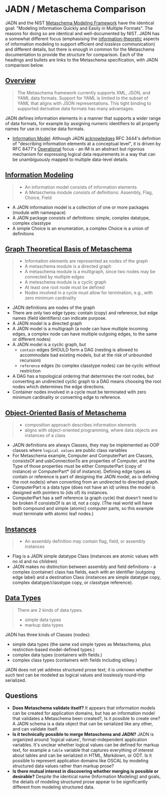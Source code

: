 # JADN / Metaschema Comparison

JADN and the NIST [Metaschema Modeling Framework](https://pages.nist.gov/metaschema/) have the identical goal:
"Modeling information Quickly and Easily in Multiple Formats".  The reasons for doing so are identical and
well-documented by NIST.  JADN has a somewhat different focus (emphasising the
[information-theoretic](https://en.wikipedia.org/wiki/Information_theory) aspects
of information modeling to support efficient *and lossless* communication) and different details, but there is
enough in common for the Metaschema documentation to provide the structure for comparison.
Each of the headings and bullets are links to the Metaschema specification, with JADN comparison below.

## [Overview](https://pages.nist.gov/metaschema/specification/overview/)
> The Metaschema framework currently supports XML, JSON, and YAML data formats. Support for YAML is limited
> to the subset of YAML that aligns with JSON representations. 
> This tight binding to supported derivative data formats has many advantages.

JADN defines information elements in a manner that supports a wider range of data formats, for example by
assigning numeric identifiers to all property names for use in concise data formats.

* [Information Model](https://pages.nist.gov/metaschema/specification/glossary/#information-model): 
Although JADN
[acknowledges](https://github.com/oasis-tcs/openc2-jadn-im/blob/working/imjadn-v1.0-cn02.md#22-information-models-and-data-models)
RFC 3444's definition of "describing information elements at a conceptual level", it is driven by
RFC 8477's
[Operational](https://github.com/oasis-tcs/openc2-jadn-im/blob/working/imjadn-v1.0-cn02.md#112-the-information-modeling-gap)
focus - an IM is an abstract but rigorous mechanism for expressing logical data requirements in a way that can be
unambiguously mapped to multiple data-level details.

## [Information Modeling](https://pages.nist.gov/metaschema/specification/information-modeling/)
> * An information model consists of information elements
> * A Metaschema module consists of definitions: Assembly, Flag, Choice, Field

* A JADN information model is a collection of one or more packages (module with namespace)
* A JADN package consists of definitions: simple, complex datatype, complex classtype
* A simple Choice is an enumeration, a complex Choice is a union of definitions

## [Graph Theoretical Basis of Metaschema](https://pages.nist.gov/metaschema/specification/information-modeling/#graph-theoretical-basis-of-metaschema)
> * Information elements are represented as nodes of the graph
> * A metaschema module is a directed graph
> * A metaschema module is a multigraph, since two nodes may be connected by multiple edges
> * A meteschema module is a cyclic graph
> * At least one root node must be defined
> * Nodes involved in a cycle must allow for termination, e.g., with zero minimum cardinality

* JADN definitions are nodes of the graph
* There are only two edge types: contain (copy) and reference, but edge names (field identifiers) can indicate purpose.
* A JADN model is a directed graph
* A JADN model is a multigraph (a node can have multiple incoming edges,
a complex node can have multiple outgoing edges, to the same or different nodes)
* A JADN model is a cyclic graph, but
    * `contain` edges SHOULD form a DAG (nesting is allowed to accommodate bad existing models,
    but at the risk of unbounded recursion)
    * `reference` edges (to complex classtype nodes) can be cyclic without restriction
* A DAG has a topological ordering that determines the root nodes, but converting an undirected cyclic graph to a DAG
means choosing the root nodes which determines the edge directions.
* Container nodes involved in a cycle must be terminated with zero minimum cardinality or converting edge to reference.

## [Object-Oriented Basis of Metaschema](https://pages.nist.gov/metaschema/specification/information-modeling/#object-oriented-basis-of-metaschema)
> * composition approach describes information elements
> * aligns with object-oriented programming, where data objects are instances of a class

* JADN definitions are always Classes, they may be implemented as OOP classes where `logical values` are public class variables
* For Metaschema example, Computer and ComputerPart are Classes, consistsOf and usbConnectionTo are properties of Computer,
and the Type of those properties must be either ComputerPart (copy of instance) or ComputerPart* (id of instance).
Defining edge types as contain or reference is part of designing the JADN model, as is defining the root node(s) when
converting from an undirected to directed graph.
* ComputerPart is a data type (does not have an id) unless the model is designed with pointers to (ids of) its instances.
* ComputerPart has a self reference (a graph cycle) that doesn't need to be broken if consistsOf is an id, not a copy.
(The real world will have both compound and simple (atomic) computer parts, so this example must terminate with atomic leaf nodes.)

## [Instances](https://pages.nist.gov/metaschema/specification/syntax/instances/)
> * An assembly definition may contain flag, field, or assembly instances

* Flag is a JADN simple datatype Class (instances are atomic values with no id and no children)
* JADN makes no distinction between assembly and field definitions - a complex (container) class has fields,
each with an identifier (outgoing edge label) and a destination Class (instances are simple datatype copy,
complex datatype/classtype copy, or classtype reference).

## [Data Types](https://pages.nist.gov/metaschema/specification/datatypes/)

> There are 2 kinds of data types.
> * simple data types
> * markup data types

JADN has three kinds of Classes (nodes):
* simple data types (the same xsd simple types as Metaschema, plus restriction-based model-defined types.)
* complex data types (containers with fields.)
* complex class types (containers with fields including id/key.)

JADN does not yet address structured prose text; it is unknown whether such text can be modeled as logical values
and losslessly round-trip serialized.


## Questions
* **Does Metaschema validate itself?**  It appears that information models can be created for application domains,
but has an information model that validates a Metaschema been created?, Is it possible to create one?
A JADN schema is a data object that can be serialized like any other, and can validate itself.
* **Is it technically possible to merge Metaschema and JADN?** JADN is organized around 'logical values',
format-independent application variables.  It's unclear whether logical values can be defined for markup text,
for example a `table` variable that captures everything of interest about tables and can be serialized in
HTML, Markdown, or ODT.  Is it possible to represent application domains like OSCAL by modeling structured
data values rather than markup prose?
* **Is there mutual interest in discovering whether merging is possible or desirable?**
Despite the identical name (Information Modeling) and goals, the details of modeling structured
prose appear to be significantly different from modeling structured data.